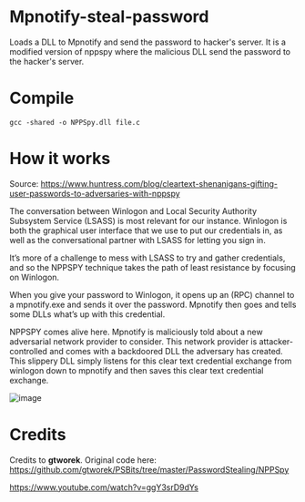 # Mpnotify-steal-password
Loads a DLL to Mpnotify and send the password to hacker's server. It is a modified version of nppspy where the malicious DLL send the password to the hacker's server.

# Compile
```
gcc -shared -o NPPSpy.dll file.c
```

# How it works
Source: https://www.huntress.com/blog/cleartext-shenanigans-gifting-user-passwords-to-adversaries-with-nppspy

The conversation between Winlogon and Local Security Authority Subsystem Service (LSASS) is most relevant for our instance. Winlogon is both the graphical user interface that we use to put our credentials in, as well as the conversational partner with LSASS for letting you sign in. 

It’s more of a challenge to mess with LSASS to try and gather credentials, and so the NPPSPY technique takes the path of least resistance by focusing on Winlogon. 

When you give your password to Winlogon, it opens up an (RPC) channel to a mpnotify.exe and sends it over the password. Mpnotify then goes and tells some DLLs what’s up with this credential. 

NPPSPY comes alive here. Mpnotify is maliciously told about a new adversarial network provider to consider. This network provider is attacker-controlled and comes with a backdoored DLL the adversary has created. This slippery DLL simply listens for this clear text credential exchange from winlogon down to mpnotify and then saves this clear text credential exchange. 

![image](https://github.com/diego-tella/NpNotify-steal-password/assets/70545257/62a6c12e-3211-4872-a27c-07bb2c89a72d)


# Credits
Credits to <b>gtworek</b>. Original code here: https://github.com/gtworek/PSBits/tree/master/PasswordStealing/NPPSpy

https://www.youtube.com/watch?v=ggY3srD9dYs
